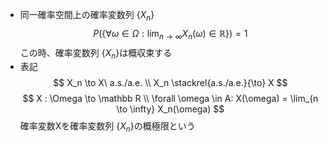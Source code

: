 - 同一確率空間上の確率変数列 $\{X_n\}$
$$ P(\{\forall \omega \in \Omega :\lim_{n \to \infty} X_n(\omega)\in \mathbb R \}) = 1 $$
この時、確率変数列 $\{X_n\}$は概収束する
- 表記
    $$ X_n \to X\ a.s./a.e. \\ X_n \stackrel{a.s./a.e.}{\to} X $$
$$ X : \Omega \to \mathbb R \\ \forall \omega \in A: X(\omega) = \lim_{n \to \infty} X_n(\omega) $$
確率変数Xを確率変数列 $\{X_n\}$の概極限という